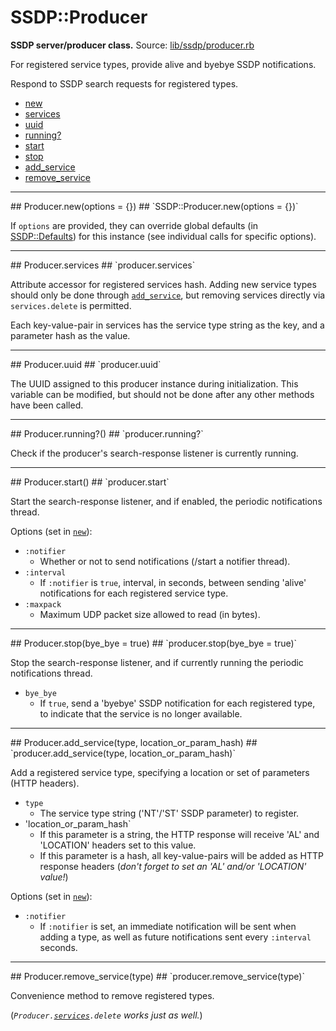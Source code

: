 # SSDP::Producer #
**SSDP server/producer class.**
Source: [lib/ssdp/producer.rb](https://github.com/daumiller/ssdp/blob/master/lib/ssdp/producer.rb)

For registered service types, provide alive and byebye SSDP notifications.

Respond to SSDP search requests for registered types.


* [new](#ssdp-producer-new)
* [services](#ssdp-producer-services)
* [uuid](#ssdp-producer-uuid)
* [running?](#ssdp-producer-running)
* [start](#ssdp-producer-start)
* [stop](#ssdp-producer-stop)
* [add_service](#ssdp-producer-add_service)
* [remove_service](#ssdp-producer-remove_service)

<hr>
## <a name="ssdp-producer-new"></a>Producer.new(options = {}) ##
`SSDP::Producer.new(options = {})`

If `options` are provided, they can override global defaults (in [SSDP::Defaults](ssdp.md)) for this instance (see individual calls for specific options).

<hr>
## <a name="ssdp-producer-services"></a> Producer.services ##
`producer.services`

Attribute accessor for registered services hash. Adding new service types should only be done through [`add_service`](#ssdp-producer-add_service), but removing services directly via `services.delete` is permitted.

Each key-value-pair in services has the service type string as the key, and a parameter hash as the value.

<hr>
## <a name="ssdp-producer-uuid"></a> Producer.uuid ##
`producer.uuid`

The UUID assigned to this producer instance during initialization. This variable can be modified, but should not be done after any other methods have been called.

<hr>
## <a name="ssdp-producer-running"></a> Producer.running?() ##
`producer.running?`

Check if the producer's search-response listener is currently running.

<hr>
## <a name="ssdp-producer-start"></a> Producer.start() ##
`producer.start`

Start the search-response listener, and if enabled, the periodic notifications thread.

Options (set in [`new`](#ssdp-producer-new)):

* `:notifier`
  * Whether or not to send notifications (/start a notifier thread).
* `:interval`
  * If `:notifier` is `true`, interval, in seconds, between sending 'alive' notifications for each registered service type.
* `:maxpack`
  * Maximum UDP packet size allowed to read (in bytes).

<hr>
## <a name="ssdp-producer-stop"></a> Producer.stop(bye_bye = true) ##
`producer.stop(bye_bye = true)`

Stop the search-response listener, and if currently running the periodic notifications thread.

* `bye_bye`
  * If `true`, send a 'byebye' SSDP notification for each registered type, to indicate that the service is no longer available.

<hr>
## <a name="ssdp-producer-add_service"></a> Producer.add_service(type, location_or_param_hash) ##
`producer.add_service(type, location_or_param_hash)`

Add a registered service type, specifying a location or set of parameters (HTTP headers).

* `type`
  * The service type string ('NT'/'ST' SSDP parameter) to register.
* 'location_or_param_hash`
  * If this parameter is a string, the HTTP response will receive 'AL' and 'LOCATION' headers set to this value.
  * If this parameter is a hash, all key-value-pairs will be added as HTTP response headers (*don't forget to set an 'AL' and/or 'LOCATION' value!*)

Options (set in [`new`](#ssdp-producer-new)):

* `:notifier`
  * If `:notifier` is set, an immediate notification will be sent when adding a type, as well as future notifications sent every `:interval` seconds.

<hr>
## <a name="ssdp-producer-remove_service"></a> Producer.remove_service(type) ##
`producer.remove_service(type)`

Convenience method to remove registered types.

(*`Producer.`[`services`](#ssdp-producer-services)`.delete` works just as well.*)


